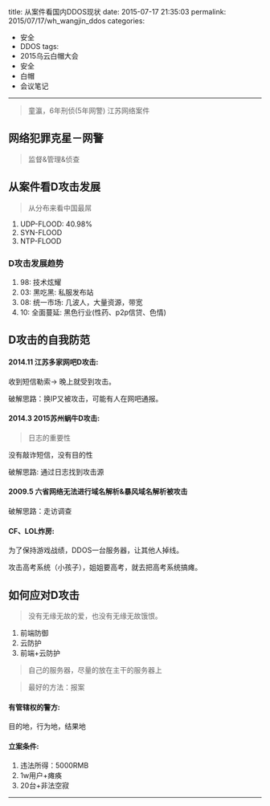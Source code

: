 title: 从案件看国内DDOS现状
date: 2015-07-17 21:35:03
permalink: 2015/07/17/wh_wangjin_ddos
categories:
- 安全
- DDOS
tags:
- 2015乌云白帽大会
- 安全
- 白帽
- 会议笔记

---

> 童瀛，6年刑侦(5年网警)
> 江苏网络案件

## 网络犯罪克星－网警

> 监督&管理&侦查

## 从案件看D攻击发展

> 从分布来看中国最屌

1. UDP-FLOOD: 40.98%
2. SYN-FLOOD
3. NTP-FLOOD

<!--more-->

### D攻击发展趋势

1. 98: 技术炫耀
2. 03: 黑吃黑: 私服发布站
3. 08: 统一市场: 几波人，大量资源，带宽
4. 10: 全面蔓延: 黑色行业(性药、p2p信贷、色情)

## D攻击的自我防范

#### 2014.11 江苏多家网吧D攻击:

收到短信勒索-> 晚上就受到攻击。

破解思路：换IP又被攻击，可能有人在网吧通报。

#### 2014.3 2015苏州蜗牛D攻击:

> 日志的重要性

没有敲诈短信，没有目的性

破解思路: 通过日志找到攻击源

#### 2009.5 六省网络无法进行域名解析&暴风域名解析被攻击

破解思路：走访调查

#### CF、LOL炸房:

为了保持游戏战绩，DDOS一台服务器，让其他人掉线。

攻击高考系统（小孩子），姐姐要高考，就去把高考系统搞瘫。

## 如何应对D攻击

> 没有无缘无故的爱，也没有无缘无故饿恨。

1. 前端防御
2. 云防护
3. 前端+云防护

> 自己的服务器，尽量的放在主干的服务器上

> 最好的方法：报案

#### 有管辖权的警方:

目的地，行为地，结果地

#### 立案条件:

1. 违法所得：5000RMB
2. 1w用户+瘫痪
3. 20台+非法空寂

---
